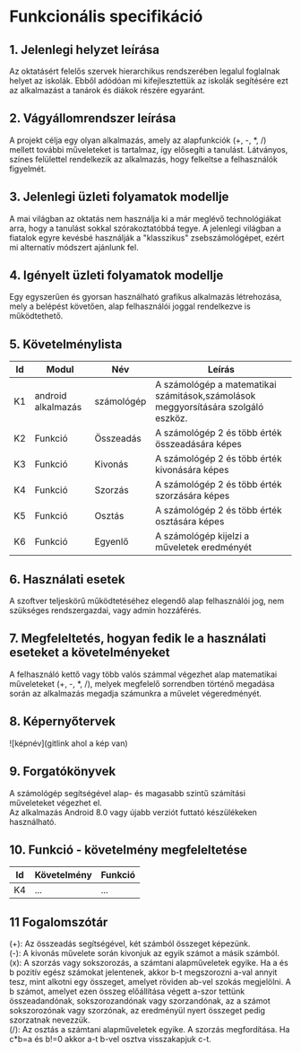 # Funkcionális specifikáció
## 1. Jelenlegi helyzet leírása

Az oktatásért felelős szervek hierarchikus rendszerében legalul foglalnak helyet az iskolák. Ebből adódóan mi kifejlesztettük az iskolák segítésére ezt az alkalmazást a tanárok és diákok részére egyaránt.

## 2. Vágyállomrendszer leírása

A projekt célja egy olyan alkalmazás, amely az alapfunkciók (+, -, *, /) mellett további műveleteket is tartalmaz, így elősegíti a tanulást. Látványos, színes felülettel rendelkezik az alkalmazás, hogy felkeltse a felhasználók figyelmét. 

## 3. Jelenlegi üzleti folyamatok modellje

A mai világban az oktatás nem használja ki a már meglévő technológiákat arra, hogy a tanulást sokkal szórakoztatóbbá tegye. A jelenlegi világban a fiatalok egyre kevésbé használják a "klasszikus" zsebszámológépet, ezért mi alternatív módszert ajánlunk fel.

## 4. Igényelt üzleti folyamatok modellje

Egy egyszerűen és gyorsan használható grafikus alkalmazás létrehozása, mely a belépést követően, alap felhasználói joggal rendelkezve is működtethető.

## 5. Követelménylista

| Id | Modul | Név | Leírás |
| :---: | --- | --- | --- |
| K1 | android alkalmazás | számológép | A számológép a matematikai számitások,számolások meggyorsítására szolgáló eszköz. |
| K2 | Funkció | Összeadás | A számológép 2 és több érték összeadására képes |
| K3 | Funkció | Kivonás | A számológép 2 és több érték kivonására képes |
| K4 | Funkció | Szorzás | A számológép 2 és több érték szorzására képes | 
| K5 | Funkció | Osztás | A számológép 2 és több érték osztására képes |  
| K6 | Funkció | Egyenlő | A számológép kijelzi a műveletek eredményét |

## 6. Használati esetek

A szoftver teljeskörű működtetéséhez elegendő alap felhasználói jog, nem szükséges rendszergazdai, vagy admin hozzáférés.

## 7. Megfeleltetés, hogyan fedik le a használati eseteket a követelményeket

A felhasználó kettő vagy több valós számmal végezhet alap matematikai műveleteket (+, -, *, /), melyek megfelelő sorrendben történő megadása során az alkalmazás megadja számunkra a művelet végeredményét.

## 8. Képernyőtervek

![képnév](gitlink ahol a kép van)

## 9. Forgatókönyvek

A számológép segítségével alap- és magasabb szintű számítási műveleteket végezhet el.\
Az alkalmazás Android 8.0 vagy újabb verziót futtató készülékeken használható.

## 10. Funkció - követelmény megfeleltetése

| Id | Követelmény | Funkció |
| :---: | --- | --- |
| K4 | ... | ... |

## 11 Fogalomszótár

(+): Az összeadás segítségével, két számból összeget képezünk.\
(-): A kivonás művelete során kivonjuk az egyik számot a másik számból.\
(x): A szorzás vagy sokszorozás, a számtani alapműveletek egyike. Ha a és b pozitív egész számokat jelentenek, akkor b-t megszorozni a-val annyit tesz, mint alkotni egy összeget, amelyet röviden ab-vel szokás megjelölni. A b számot, amelyet ezen összeg előállítása végett a-szor tettünk összeadandónak, sokszorozandónak vagy szorzandónak, az a számot sokszorozónak vagy szorzónak, az eredményül nyert összeget pedig szorzatnak nevezzük.\
(/): Az osztás a számtani alapműveletek egyike. A szorzás megfordítása. Ha c*b=a és b!=0 akkor a-t b-vel osztva visszakapjuk c-t.
